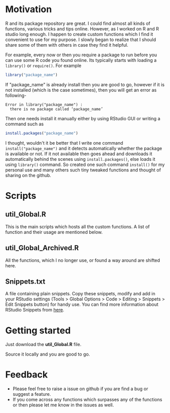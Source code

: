 # Motivation
R and its package repository are great. I could find almost all kinds of functions, various tricks and tips online. However, as I worked on R  and R studio long enough. I happen to create custom functions which I find it convenient to use for my purpose. I slowly began to realize that I should share some of them with others in case they find it helpful.

For example, every now or then you require a package to run before you can use some R code you found online. Its typically starts with loading a `library()` or `require()`. For example

```R
library("package_name")
```

If "package_name" is already install then you are good to go, however if it is not installed (which is the case sometimes), then you will get an error as following-

```pseudocode
Error in library("package_name") : 
  there is no package called ‘package_name’
```

 Then one needs install it manually either by using RStudio GUI or writing a command such as 

```R
install.packages("package_name")
```

I thought, wouldn't it be better that I write one command `install("package_name")` and it detects automatically whether the package is available or not. If it not available then goes ahead and downloads it automatically behind the scenes using `install.packages()`, else loads it using `library()` command. So created one such command `install()` for my personal use and many others such tiny tweaked functions and thought of sharing on the github.

# Scripts

## **util_Global.R**

This is the main scripts which hosts all the custom functions. A list of function and their usage are mentioned below.

## util_Global_Archived.R

All the functions, which I no longer use, or found a way around are shifted here.

## Snippets.txt

A file containing plain snippets. Copy these snippets, modify and add in your RStudio settings (Tools > Global Options > Code > Editing > Snippets > Edit Snippets button) for handy use. You can find more information about RStudio Snippets from [here](https://support.rstudio.com/hc/en-us/articles/204463668-Code-Snippets).

# Getting started

Just download the **util_Global.R** file. 

Source it locally and you are good to go.

# Feedback

- Please feel free to raise a issue on github if you are find a bug or suggest a feature.
- If you come across any  functions which surpasses any of the functions or then please let me know in the issues as well.